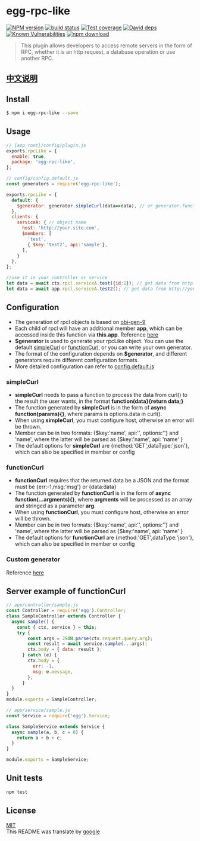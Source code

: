 # egg-rpc-like

[![NPM version][npm-image]][npm-url]
[![build status][travis-image]][travis-url]
[![Test coverage][codecov-image]][codecov-url]
[![David deps][david-image]][david-url]
[![Known Vulnerabilities][snyk-image]][snyk-url]
[![npm download][download-image]][download-url]

[npm-image]: https://img.shields.io/npm/v/egg-rpc-like.svg?style=flat-square
[npm-url]: https://npmjs.org/package/egg-rpc-like
[travis-image]: https://img.shields.io/travis/985ch/egg-rpc-like.svg?style=flat-square
[travis-url]: https://travis-ci.org/985ch/egg-rpc-like
[codecov-image]: https://img.shields.io/codecov/c/github/985ch/egg-rpc-like.svg?style=flat-square
[codecov-url]: https://codecov.io/github/985ch/egg-rpc-like?branch=master
[david-image]: https://img.shields.io/david/985ch/egg-rpc-like.svg?style=flat-square
[david-url]: https://david-dm.org/985ch/egg-rpc-like
[snyk-image]: https://snyk.io/test/npm/egg-rpc-like/badge.svg?style=flat-square
[snyk-url]: https://snyk.io/test/npm/egg-rpc-like
[download-image]: https://img.shields.io/npm/dm/egg-rpc-like.svg?style=flat-square
[download-url]: https://npmjs.org/package/egg-rpc-like

> This plugin allows developers to access remote servers in the form of RPC, whether it is an http request, a database operation or use another RPC.

## [中文说明](./README.zh_CN.md)
## Install

```bash
$ npm i egg-rpc-like --save
```

## Usage

```js
// {app_root}/config/plugin.js
exports.rpcLike = {
  enable: true,
  package: 'egg-rpc-like',
};
```
```js
// config/config.default.js
const generators = require('egg-rpc-like');

exports.rpcLike = {
  default: {
    $generator: generator.simpleCurl(data=>data), // or generator.functionCurl
  },
  clients: {
    serviceA: { // object name
      host: 'http://your.site.com',
      $members: [
        'test',
        { $key:'test2', api:'sample'},
      ],
    }
  },
};
```
```js
//use it in your controller or service
let data = await ctx.rpcl.serviceA.test({id:1}); // get data from http://your.site.com/test?id=1
let data = await app.rpcl.serviceA.test2(); // get data from http://your.site.com/sample
```

## Configuration
* The generation of rpcl objects is based on [obj-gen-9](https://github.com/985ch/obj-gen-9)
* Each child of rpcl will have an additional member **app**, which can be accessed inside this function via **this.app**. Reference [here](./index.js)
* **$generator** is used to generate your rpcLike object. You can use the default [simpleCurl](#simpleCurl) or [functionCurl](#functionCurl), or you can write your own generator.
* The format of the configuration depends on **$generator**, and different generators require different configuration formats.
* More detailed configuration can refer to [config.default.js](./test/fixtures/apps/rpc-like-test/config/config.default.js)

### simpleCurl
* **simpleCurl** needs to pass a function to process the data from curl() to the result the user wants, in the format **function(data}{return data;}**
* The function generated by **simpleCurl** is in the form of **async function(params){}**, where params is options.data in curl().
* When using **simpleCurl**, you must configure host, otherwise an error will be thrown.
* Member can be in two formats: {$key:'name', api:'', options:''} and 'name', where the latter will be parsed as {$key:'name', api: 'name' }
* The default options for **simpleCurl** are {method:'GET',dataType:'json'}, which can also be specified in member or config

### functionCurl
* **functionCurl** requires that the returned data be a JSON and the format must be {err:-1,msg:'msg'} or {data:data}
* The function generated by **functionCurl** is in the form of **async function(...argments){}**, where **argments** will be processed as an array and stringed as a parameter **arg**.
* When using **functionCurl**, you must configure host, otherwise an error will be thrown.
* Member can be in two formats: {$key:'name', api:'', options:''} and 'name', where the latter will be parsed as {$key:'name', api: 'name' }
* The default options for **functionCurl** are {method:'GET',dataType:'json'}, which can also be specified in member or config

### Custom generator
Reference [here](./index.js)

## Server example of functionCurl

```js
// app/controller/sample.js
const Controller = require('egg').Controller;
class SampleController extends Controller {
  async sample() {
    const { ctx, service } = this;
    try {
        const args = JSON.parse(ctx.request.query.arg);
        const result = await service.sample(...args);
        ctx.body = { data: result };
      } catch (e) {
        ctx.body = {
          err: -1,
          msg: e.message,
        };
      }
  }
}
module.exports = SampleController;
```
```js
// app/service/sample.js
const Service = require('egg').Service;

class SampleService extends Service {
  async sample(a, b, c = 0) {
    return a + b + c;
  }
}

module.exports = SampleService;
```

## Unit tests

```sh
npm test
```

## License

[MIT](LICENSE)<br />
This README was translate by [google](https://translate.google.cn)
